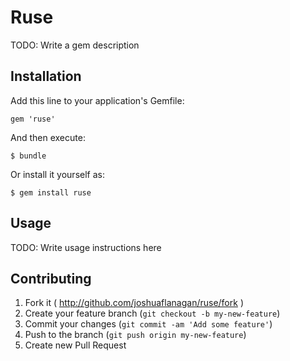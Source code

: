 # Ruse

TODO: Write a gem description

## Installation

Add this line to your application's Gemfile:

    gem 'ruse'

And then execute:

    $ bundle

Or install it yourself as:

    $ gem install ruse

## Usage

TODO: Write usage instructions here

## Contributing

1. Fork it ( http://github.com/joshuaflanagan/ruse/fork )
2. Create your feature branch (`git checkout -b my-new-feature`)
3. Commit your changes (`git commit -am 'Add some feature'`)
4. Push to the branch (`git push origin my-new-feature`)
5. Create new Pull Request
